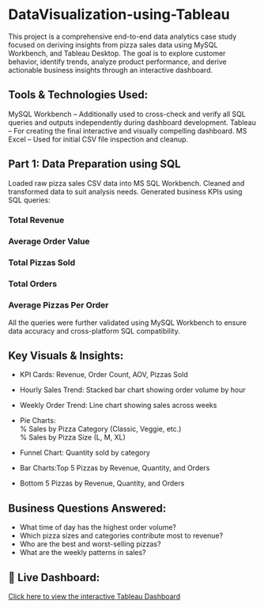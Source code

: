 # DataVisualization-using-Tableau
This project is a comprehensive end-to-end data analytics case study focused on deriving insights from pizza sales data using  MySQL Workbench, and Tableau Desktop. The goal is to explore customer behavior, identify trends, analyze product performance, and derive actionable business insights through an interactive dashboard.
## Tools & Technologies Used:

MySQL Workbench – Additionally used to cross-check and verify all SQL queries and outputs independently during dashboard development.
Tableau – For creating the final interactive and visually compelling dashboard.
MS Excel  – Used for initial CSV file inspection and cleanup.
## Part 1: Data Preparation using SQL
Loaded raw pizza sales CSV data into MS SQL Workbench.
Cleaned and transformed data to suit analysis needs.
Generated business KPIs using SQL queries:
### Total Revenue
### Average Order Value
### Total Pizzas Sold
### Total Orders
### Average Pizzas Per Order
All the queries were further validated using MySQL Workbench to ensure data accuracy and cross-platform SQL compatibility.
## Key Visuals & Insights:

- KPI Cards: Revenue, Order Count, AOV, Pizzas Sold <br>
- Hourly Sales Trend: Stacked bar chart showing order volume by hour <br>
- Weekly Order Trend: Line chart showing sales across weeks <br>

- Pie Charts:<br>
% Sales by Pizza Category (Classic, Veggie, etc.)<br>
% Sales by Pizza Size (L, M, XL)<br>

- Funnel Chart: Quantity sold by category<br>

- Bar Charts:Top 5 Pizzas by Revenue, Quantity, and Orders<br>
- Bottom 5 Pizzas by Revenue, Quantity, and Orders<br>
## Business Questions Answered:
- What time of day has the highest order volume?<br>
- Which pizza sizes and categories contribute most to revenue?<br>
- Who are the best and worst-selling pizzas?<br>
- What are the weekly patterns in sales?
## 🔗 Live Dashboard:
[Click here to view the interactive Tableau Dashboard](https://public.tableau.com/app/profile/saptarshi.poddar/viz/PizzaSalesDashboard_17524145528060/HOME?publish=yes)
